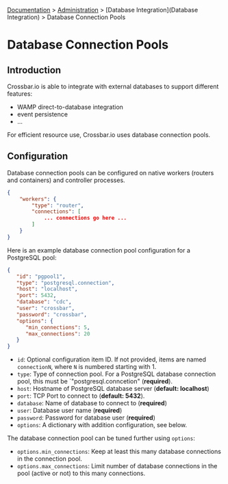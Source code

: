 [Documentation](.) > [Administration](Administration) > [Database Integration](Database Integration) > Database Connection Pools

# Database Connection Pools

## Introduction

Crossbar.io is able to integrate with external databases to support different features:

* WAMP direct-to-database integration
* event persistence
* ...

For efficient resource use, Crossbar.io uses database connection pools.

## Configuration

Database connection pools can be configured on native workers (routers and containers) and controller processes.

```json
{
    "workers": {
        "type": "router",
        "connections": [
            ... connections go here ...
        ]
    }
}
```

Here is an example database connection pool configuration for a PostgreSQL pool:

```json
{
   "id": "pgpool1",
   "type": "postgresql.connection",
   "host": "localhost",
   "port": 5432,
   "database": "cdc",
   "user": "crossbar",
   "password": "crossbar",
   "options": {
      "min_connections": 5,
      "max_connections": 20
   }
}
```

* `id`: Optional configuration item ID. If not provided, items are named `connectionN`, where `N` is numbered starting with 1.
* `type`: Type of connection pool. For a PostgreSQL database connection pool, this must be `"postgresql.conncetion" (**required**).
* `host`: Hostname of PostgreSQL database server (**default: localhost**)
* `port`: TCP Port to connect to (**default: 5432**).
* `database`: Name of database to connect to (**required**)
* `user`: Database user name (**required**)
* `password`: Password for database user (**required**)
* `options`: A dictionary with addition configuration, see below.

The database connection pool can be tuned further using `options`:

* `options.min_connections`: Keep at least this many database connections in the connection pool.
* `options.max_connections`: Limit number of database connections in the pool (active or not) to this many connections.
